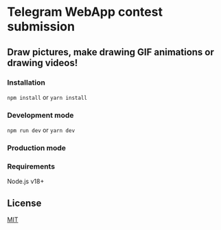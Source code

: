 # Telegram WebApp contest submission

## Draw pictures, make drawing GIF animations or drawing videos!

### Installation

```npm install```
or
```yarn install```


### Development mode

```npm run dev```
or
```yarn dev```


### Production mode

### Requirements

Node.js v18+

## License
[MIT](./LICENSE)
